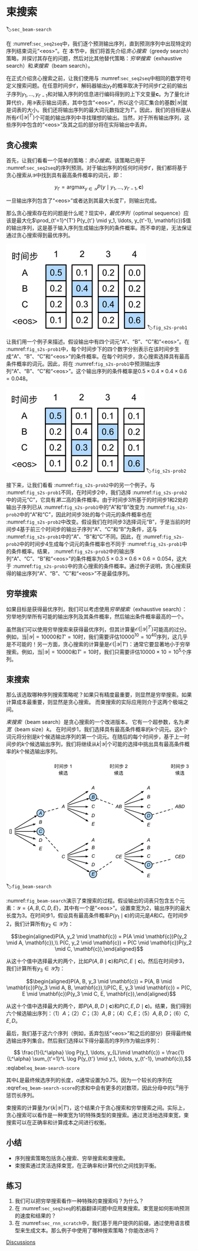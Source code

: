 # 束搜索
:label:`sec_beam-search`

在 :numref:`sec_seq2seq`中，我们逐个预测输出序列，直到预测序列中出现特定的序列结束词元“&lt;eos&gt;”。在
本节中，我们将首先介绍*贪心搜索*（greedy search）策略，并探讨其存在的问题，然后对比其他替代策略：*穷举搜索*（exhaustive search）和*束搜索*（beam search）。

在正式介绍贪心搜索之前，让我们使用与 :numref:`sec_seq2seq`中相同的数学符号定义搜索问题。在任意时间步$t'$，解码器输出$y_{t'}$的概率取决于时间步$t'$之前的输出子序列$y_1, \ldots, y_{t'-1}$和对输入序列的信息进行编码得到的上下文变量$\mathbf{c}$。为了量化计算代价，用$\mathcal{Y}$表示输出词表，其中包含“&lt;eos&gt;”，所以这个词汇集合的基数$\left|\mathcal{Y}\right|$就是词表的大小。我们还将输出序列的最大词元数指定为$T'$。因此，我们的目标是从所有$\mathcal{O}(\left|\mathcal{Y}\right|^{T'})$个可能的输出序列中寻找理想的输出。当然，对于所有输出序列，这些序列中包含的“&lt;eos&gt;”及其之后的部分将在实际输出中丢弃。

## 贪心搜索

首先，让我们看看一个简单的策略：*贪心搜索*。该策略已用于 :numref:`sec_seq2seq`的序列预测。对于输出序列的任何时间步$t'$，我们都将基于贪心搜索从$\mathcal{Y}$中找到具有最高条件概率的词元，即：

$$y_{t'} = \operatorname*{argmax}_{y \in \mathcal{Y}} P(y \mid y_1, \ldots, y_{t'-1}, \mathbf{c})$$

一旦输出序列包含了“&lt;eos&gt;”或者达到其最大长度$T'$，则输出完成。

那么贪心搜索存在的问题是什么呢？现实中，*最优序列*（optimal sequence）应该是最大化$\prod_{t'=1}^{T'} P(y_{t'} \mid y_1, \ldots, y_{t'-1}, \mathbf{c})$值的输出序列，这是基于输入序列生成输出序列的条件概率。而不幸的是，无法保证通过贪心搜索得到最优序列。

![在每个时间步，贪心搜索选择具有最高条件概率的词元。](../img/s2s-prob1.svg)
:label:`fig_s2s-prob1`

让我们用一个例子来描述。假设输出中有四个词元“A”、“B”、“C”和“&lt;eos&gt;”。在 :numref:`fig_s2s-prob1`中，每个时间步下的四个数字分别表示在该时间步生成“A”、“B”、“C”和“&lt;eos&gt;”的条件概率。在每个时间步，贪心搜索选择具有最高条件概率的词元。因此，将在 :numref:`fig_s2s-prob1`中预测输出序列“A”、“B”、“C”和“&lt;eos&gt;”。这个输出序列的条件概率是$0.5\times0.4\times0.4\times0.6 = 0.048$。

![每个时间步下的四个数字表示在该时间步生成“A”、“B”、“C”和“&lt;eos&gt;”的条件概率。在时间步2，选择具有第二高条件概率的词元“C”。](../img/s2s-prob2.svg)
:label:`fig_s2s-prob2`

接下来，让我们看看 :numref:`fig_s2s-prob2`中的另一个例子。与 :numref:`fig_s2s-prob1`不同，在时间步$2$中，我们选择 :numref:`fig_s2s-prob2`中的词元“C”，它具有*第二*高的条件概率。由于时间步$3$所基于的时间步$1$和$2$处的输出子序列已从 :numref:`fig_s2s-prob1`中的“A”和“B”改变为 :numref:`fig_s2s-prob2`中的“A”和“C”，因此时间步$3$处的每个词元的条件概率也在 :numref:`fig_s2s-prob2`中改变。假设我们在时间步$3$选择词元“B”，于是当前的时间步$4$基于前三个时间步的输出子序列“A”、“C”和“B”为条件，这与 :numref:`fig_s2s-prob1`中的“A”、“B”和“C”不同。因此，在 :numref:`fig_s2s-prob2`中的时间步$4$生成每个词元的条件概率也不同于 :numref:`fig_s2s-prob1`中的条件概率。结果， :numref:`fig_s2s-prob2`中的输出序列“A”、“C”、“B”和“&lt;eos&gt;”的条件概率为$0.5\times0.3 \times0.6\times0.6=0.054$，这大于 :numref:`fig_s2s-prob1`中的贪心搜索的条件概率。通过例子说明，贪心搜索获得的输出序列“A”、“B”、“C”和“&lt;eos&gt;”不是最佳序列。

## 穷举搜索

如果目标是获得最优序列，我们可以考虑使用*穷举搜索*（exhaustive search）：穷举地列举所有可能的输出序列及其条件概率，然后输出条件概率最高的一个。

虽然我们可以使用穷举搜索来获得最优序列，但其计算量$\mathcal{O}(\left|\mathcal{Y}\right|^{T'})$可能高的过分。例如，当$|\mathcal{Y}|=10000$和$T'=10$时，我们需要评估$10000^{10} = 10^{40}$序列，这几乎是不可能的！另一方面，贪心搜索的计算量是$\mathcal{O}(\left|\mathcal{Y}\right|T')$：通常它要显著地小于穷举搜索。例如，当$|\mathcal{Y}|=10000$和$T'=10$时，我们只需要评估$10000\times10=10^5$个序列。

## 束搜索

那么该选取哪种序列搜索策略呢？如果只有精度最重要，则显然是穷举搜索。如果计算成本最重要，则显然是贪心搜索。
而束搜索的实际应用则介于这两个极端之间。

*束搜索*（beam search）是贪心搜索的一个改进版本。
它有一个超参数，名为*束宽*（beam size）$k$。
在时间步$1$，我们选择具有最高条件概率的$k$个词元。这$k$个词元将分别是$k$个候选输出序列的第一个词元。在随后的每个时间步，基于上一时间步的$k$个候选输出序列，我们将继续从$k\left|\mathcal{Y}\right|$个可能的选择中挑出具有最高条件概率的$k$个候选输出序列。

![束搜索过程（束宽：2，输出序列的最大长度：3）。候选输出序列是$A$、$C$、$AB$、$CE$、$ABD$和$CED$。](../img/beam-search.svg)
:label:`fig_beam-search`

 :numref:`fig_beam-search`演示了束搜索的过程。假设输出的词表只包含五个元素：$\mathcal{Y} = \{A, B, C, D, E\}$，其中有一个是“&lt;eos&gt;”。设置束宽为$2$，输出序列的最大长度为$3$。在时间步$1$，假设具有最高条件概率$P(y_1 \mid \mathbf{c})$的词元是$A$和$C$。在时间步$2$，我们计算所有$y_2 \in \mathcal{Y}$为：

$$\begin{aligned}P(A, y_2 \mid \mathbf{c}) = P(A \mid \mathbf{c})P(y_2 \mid A, \mathbf{c}),\\ P(C, y_2 \mid \mathbf{c}) = P(C \mid \mathbf{c})P(y_2 \mid C, \mathbf{c}),\end{aligned}$$  

从这十个值中选择最大的两个，比如$P(A, B \mid \mathbf{c})$和$P(C, E \mid \mathbf{c})$。然后在时间步$3$，我们计算所有$y_3 \in \mathcal{Y}$为：

$$\begin{aligned}P(A, B, y_3 \mid \mathbf{c}) = P(A, B \mid \mathbf{c})P(y_3 \mid A, B, \mathbf{c}),\\P(C, E, y_3 \mid \mathbf{c}) = P(C, E \mid \mathbf{c})P(y_3 \mid C, E, \mathbf{c}),\end{aligned}$$ 

从这十个值中选择最大的两个，即$P(A, B, D \mid \mathbf{c})$和$P(C, E, D \mid  \mathbf{c})$。结果，我们得到六个候选输出序列：（1）$A$；（2）$C$；（3）$A,B$；（4）$C,E$；（5）$A,B,D$；（6）$C,E,D$。

最后，我们基于这六个序列（例如，丢弃包括“&lt;eos&gt;”和之后的部分）获得最终候选输出序列集合。然后我们选择以下得分最高的序列作为输出序列：

$$ \frac{1}{L^\alpha} \log P(y_1, \ldots, y_{L}\mid \mathbf{c}) = \frac{1}{L^\alpha} \sum_{t'=1}^L \log P(y_{t'} \mid y_1, \ldots, y_{t'-1}, \mathbf{c}),$$
:eqlabel:`eq_beam-search-score`

其中$L$是最终候选序列的长度，$\alpha$通常设置为$0.75$。因为一个较长的序列在 :eqref:`eq_beam-search-score`的求和中会有更多的对数项，因此分母中的$L^\alpha$用于惩罚长序列。

束搜索的计算量为$\mathcal{O}(k\left|\mathcal{Y}\right|T')$，这个结果介于贪心搜索和穷举搜索之间。实际上，贪心搜索可以看作是一种束宽为$1$的特殊类型的束搜索。通过灵活地选择束宽，束搜索可以在正确率和计算成本之间进行权衡。

## 小结

* 序列搜索策略包括贪心搜索、穷举搜索和束搜索。
* 束搜索通过灵活选择束宽，在正确率和计算代价之间找到平衡。

## 练习

1. 我们可以把穷举搜索看作一种特殊的束搜索吗？为什么？
1. 在 :numref:`sec_seq2seq`的机器翻译问题中应用束搜索。束宽是如何影响预测的速度和结果的？
1. 在 :numref:`sec_rnn_scratch`中，我们基于用户提供的前缀，通过使用语言模型来生成文本。那么例子中使用了哪种搜索策略？你能改进吗？

[Discussions](https://discuss.d2l.ai/t/2786)
